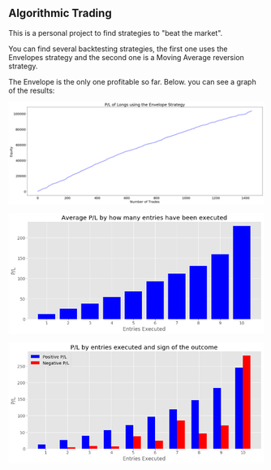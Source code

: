 ## Algorithmic Trading

This is a personal project to find strategies to "beat the market".

You can find several backtesting strategies, the first one uses the Envelopes strategy and the second one is a Moving Average reversion strategy.

The Envelope is the only one profitable so far. Below. you can see a graph of the results:

![Equity Curve](Equity_Curve_Envelopes_Strategy.png)

![Avg P/L by entries](Avg_PL_by_entries.png)

![Avg P/L by entries and sign](Avg_PL_by_entries_and_sign.png)


